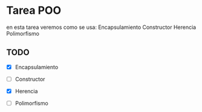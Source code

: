 # Tarea POO

en esta tarea veremos como se usa: Encapsulamiento Constructor Herencia Polimorfismo 

## TODO
- [x] Encapsulamiento
- [ ] Constructor
- [x] Herencia
- [ ] Polimorfismo

